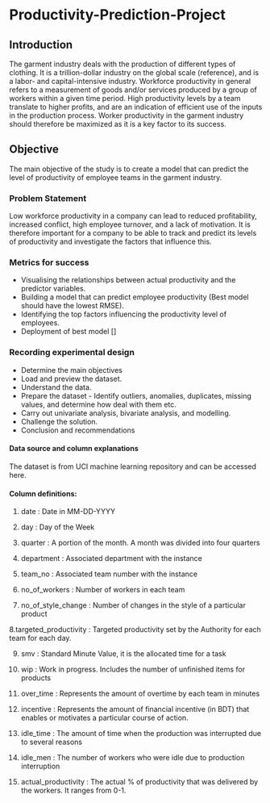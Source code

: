 # Productivity-Prediction-Project

## Introduction

The garment industry deals with the production of different types of clothing. It is a trillion-dollar industry on the global scale (reference), and is a labor- and capital-intensive industry. Workforce productivity in general refers to a measurement of goods and/or services produced by a group of workers within a given time period. High productivity levels by a team translate to higher profits, and are an indication of efficient use of the inputs in the production process. Worker productivity in the garment industry should therefore be maximized as it is a key factor to its success.

## Objective

The main objective of the study is to create a model that can predict the level of productivity of employee teams in the garment industry.

### Problem Statement

Low workforce productivity in a company can lead to reduced profitability, increased conflict, high employee turnover, and a lack of motivation. It is therefore important for a company to be able to track and predict its levels of productivity and investigate the factors that influence this.

### Metrics for success
  * Visualising the relationships between actual productivity and the predictor variables.
  * Building a model that can predict employee productivity (Best model should have the lowest RMSE).
  * Identifying the top factors influencing the productivity level of employees.
  * Deployment of best model []
### Recording experimental design
  * Determine the main objectives
  * Load and preview the dataset.
  * Understand the data.
  * Prepare the dataset - Identify outliers, anomalies, duplicates, missing values, and determine how deal with them etc.
  * Carry out univariate analysis, bivariate analysis, and modelling.
  * Challenge the solution.
  * Conclusion and recommendations
  
#### Data source and column explanations

The dataset is from UCI machine learning repository and can be accessed here.

#### Column definitions:

  1. date : Date in MM-DD-YYYY

  2. day : Day of the Week

  3. quarter : A portion of the month. A month was divided into four quarters

  4. department : Associated department with the instance

  5. team_no : Associated team number with the instance

  6. no_of_workers : Number of workers in each team

  7. no_of_style_change : Number of changes in the style of a particular product

  8.targeted_productivity : Targeted productivity set by the Authority for each team for each day.

  9. smv : Standard Minute Value, it is the allocated time for a task

  10. wip : Work in progress. Includes the number of unfinished items for products

  11. over_time : Represents the amount of overtime by each team in minutes

  12. incentive : Represents the amount of financial incentive (in BDT) that enables or motivates a particular course of action.

  13. idle_time : The amount of time when the production was interrupted due to several reasons

  14. idle_men : The number of workers who were idle due to production interruption

  15. actual_productivity : The actual % of productivity that was delivered by the workers. It ranges from 0-1.
